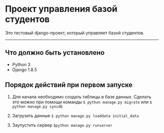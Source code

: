 Проект управления базой студентов
===================


Это тестовый django-проект, который управляет базой студентов. 

----------


Что должно быть установлено
-------------

* Python 3
* Django 1.8.5
 
 Порядок действий при первом запуске
-------------
1. Для начала необходимо создать таблицы в базе данных. Сделать это можно при помощи  команды 
  `$ python manage.py migrate` 
или 
  `$ python manage.py syncdb`

2. Загрузить данные 
  `$ python manage.py loaddata initial_data`
3. Заупустить сервер 
  `$python manage.py runserver`

